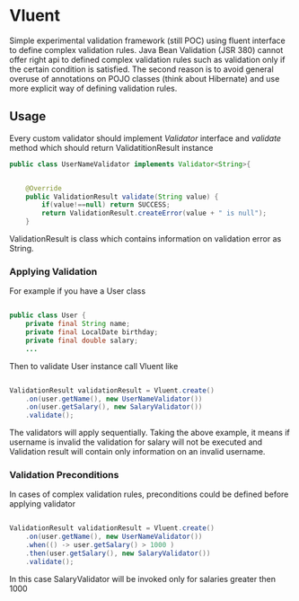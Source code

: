 # Vluent
Simple experimental validation framework (still POC) using fluent interface to define complex validation rules. Java Bean Validation (JSR 380) cannot offer right api to defined complex validation rules
such as validation only if the certain condition is satisfied. The second reason is to avoid general overuse of annotations on POJO classes (think about Hibernate) and use more explicit way of defining validation rules.

## Usage

Every custom validator should implement _Validator_ interface and _validate_ method which should return ValidatitionResult instance

``` java
public class UserNameValidator implements Validator<String>{


    @Override
    public ValidationResult validate(String value) {
        if(value!==null) return SUCCESS;
        return ValidationResult.createError(value + " is null");
    }
```

ValidationResult is class which contains information on validation error as String.
### Applying Validation
For example if you have a User class
``` java

public class User {
    private final String name;
    private final LocalDate birthday;
    private final double salary;
    ...
```
Then to validate User instance call Vluent like
``` java

ValidationResult validationResult = Vluent.create()
    .on(user.getName(), new UserNameValidator())
    .on(user.getSalary(), new SalaryValidator())
    .validate();
```
The validators will apply sequentially. Taking the above example, it means if username is invalid the validation for salary will not be executed and Validation result will contain only information on an invalid username.

### Validation Preconditions

In cases of complex validation rules, preconditions could be defined before applying validator

``` java

ValidationResult validationResult = Vluent.create()
    .on(user.getName(), new UserNameValidator())
    .when(() -> user.getSalary() > 1000 )
    .then(user.getSalary(), new SalaryValidator())
    .validate();
```
In this case SalaryValidator will be invoked only for salaries greater then 1000
